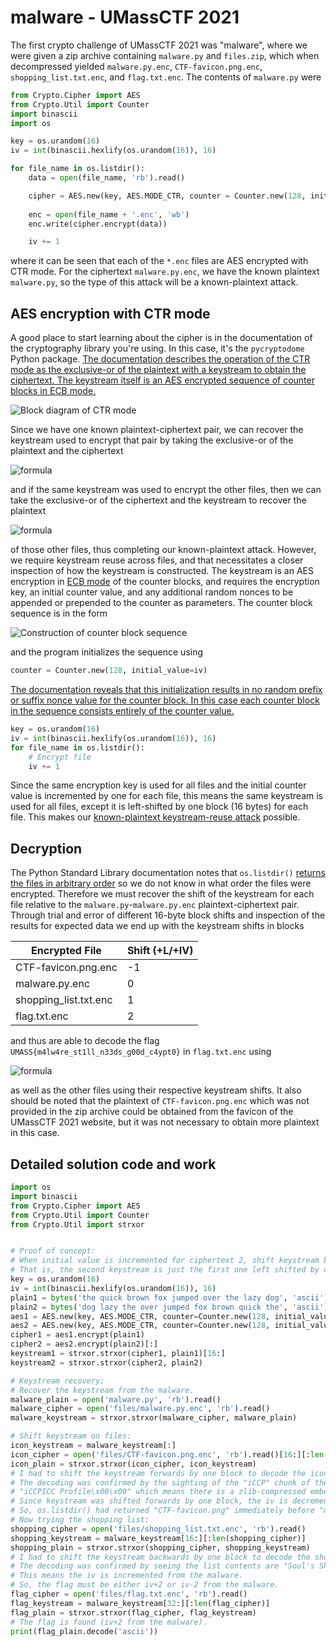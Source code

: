 # malware - UMassCTF 2021
The first crypto challenge of UMassCTF 2021 was "malware", where we were given a zip archive containing `malware.py` and `files.zip`, which when decompressed yielded `malware.py.enc`, `CTF-favicon.png.enc`, `shopping_list.txt.enc`, and `flag.txt.enc`. The contents of `malware.py` were
```python
from Crypto.Cipher import AES
from Crypto.Util import Counter
import binascii
import os

key = os.urandom(16)
iv = int(binascii.hexlify(os.urandom(16)), 16)

for file_name in os.listdir():
    data = open(file_name, 'rb').read()

    cipher = AES.new(key, AES.MODE_CTR, counter = Counter.new(128, initial_value=iv))
    
    enc = open(file_name + '.enc', 'wb')
    enc.write(cipher.encrypt(data))

    iv += 1
```
where it can be seen that each of the `*.enc` files are AES encrypted with CTR mode. For the ciphertext `malware.py.enc`, we have the known plaintext `malware.py`, so the type of this attack will be a known-plaintext attack.
## AES encryption with CTR mode
A good place to start learning about the cipher is in the documentation of the cryptography library you're using. In this case, it's the `pycryptodome` Python package. [The documentation describes the operation of the CTR mode as the exclusive-or of the plaintext with a keystream to obtain the ciphertext. The keystream itself is an AES encrypted sequence of counter blocks in ECB mode.](https://pycryptodome.readthedocs.io/en/latest/src/cipher/classic.html#ctr-mode)

![Block diagram of CTR mode](https://upload.wikimedia.org/wikipedia/commons/4/4d/CTR_encryption_2.svg)

Since we have one known plaintext-ciphertext pair, we can recover the keystream used to encrypt that pair by taking the exclusive-or of the plaintext and the ciphertext

![formula](https://render.githubusercontent.com/render/math?math=P\oplus%20C=P\oplus(P\oplus%20K)=K)

and if the same keystream was used to encrypt the other files, then we can take the exclusive-or of the ciphertext and the keystream to recover the plaintext

![formula](https://render.githubusercontent.com/render/math?math=C\oplus%20K=(P%20\oplus%20K)\oplus%20K=P)

of those other files, thus completing our known-plaintext attack. However, we require keystream reuse across files, and that necessitates a closer inspection of how the keystream is constructed. The keystream is an AES encryption in [ECB mode](https://en.wikipedia.org/wiki/Block_cipher_mode_of_operation#Electronic_codebook_(ECB)) of the counter blocks, and requires the encryption key, an initial counter value, and any additional random nonces to be appended or prepended to the counter as parameters. The counter block sequence is in the form

![Construction of counter block sequence](https://pycryptodome.readthedocs.io/en/latest/_images/counter_be.png)

and the program initializes the sequence using
```python
counter = Counter.new(128, initial_value=iv)
```
[The documentation reveals that this initialization results in no random prefix or suffix nonce value for the counter block. In this case each counter block in the sequence consists entirely of the counter value.](https://pycryptodome.readthedocs.io/en/latest/src/util/util.html#crypto-util-counter-module)
```python
key = os.urandom(16)
iv = int(binascii.hexlify(os.urandom(16)), 16)
for file_name in os.listdir():
    # Encrypt file
    iv += 1
```
Since the same encryption key is used for all files and the initial counter value is incremented by one for each file, this means the same keystream is used for all files, except it is left-shifted by one block (16 bytes) for each file. This makes our [known-plaintext keystream-reuse attack](https://crypto.stackexchange.com/a/35225) possible.
## Decryption
The Python Standard Library documentation notes that `os.listdir()` [returns the files in arbitrary order](https://docs.python.org/3/library/os.html#os.listdir) so we do not know in what order the files were encrypted. Therefore we must recover the shift of the keystream for each file relative to the `malware.py`-`malware.py.enc` plaintext-ciphertext pair. Through trial and error of different 16-byte block shifts and inspection of the results for expected data we end up with the keystream shifts in blocks

| Encrypted File | Shift (+L/+IV) |
| -------- | -------- |
| CTF-favicon.png.enc | -1 |
| malware.py.enc | 0 |
| shopping_list.txt.enc | 1 |
| flag.txt.enc | 2 |

and thus are able to decode the flag `UMASS{m4lw4re_st1ll_n33ds_g00d_c4ypt0}` in `flag.txt.enc` using

![formula](https://render.githubusercontent.com/render/math?math=C\oplus%20(K\ll%2032\text{B})=(P%20\oplus%20(K\ll%2032\text{B}))\oplus%20(K\ll%2032\text{B})=P)

as well as the other files using their respective keystream shifts. It also should be noted that the plaintext of `CTF-favicon.png.enc` which was not provided in the zip archive could be obtained from the favicon of the UMassCTF 2021 website, but it was not necessary to obtain more plaintext in this case.
## Detailed solution code and work
```python
import os
import binascii
from Crypto.Cipher import AES
from Crypto.Util import Counter
from Crypto.Util import strxor


# Proof of concept:
# When initial value is incremented for ciphertext 2, shift keystream backward one block.
# That is, the second keystream is just the first one left shifted by one block (16 bytes).
key = os.urandom(16)
iv = int(binascii.hexlify(os.urandom(16)), 16)
plain1 = bytes('the quick brown fox jumped over the lazy dog', 'ascii')
plain2 = bytes('dog lazy the over jumped fox brown quick the', 'ascii')
aes1 = AES.new(key, AES.MODE_CTR, counter=Counter.new(128, initial_value=iv))
aes2 = AES.new(key, AES.MODE_CTR, counter=Counter.new(128, initial_value=iv+1))
cipher1 = aes1.encrypt(plain1)
cipher2 = aes2.encrypt(plain2)[:]
keystream1 = strxor.strxor(cipher1, plain1)[16:]
keystream2 = strxor.strxor(cipher2, plain2)

# Keystream recovery:
# Recover the keystream from the malware.
malware_plain = open('malware.py', 'rb').read()
malware_cipher = open('files/malware.py.enc', 'rb').read()
malware_keystream = strxor.strxor(malware_cipher, malware_plain)

# Shift keystream on files:
icon_keystream = malware_keystream[:]
icon_cipher = open('files/CTF-favicon.png.enc', 'rb').read()[16:][:len(icon_keystream)]
icon_plain = strxor.strxor(icon_cipher, icon_keystream)
# I had to shift the keystream forwards by one block to decode the icon ciphertext.
# The decoding was confirmed by the sighting of the "iCCP" chunk of the PNG specification
# "iCCPICC Profile\x00\x00" which means there is a zlib-compressed embedded ICC profile.
# Since keystream was shifted forwards by one block, the iv is decremented from the malware.
# So, os.listdir() had returned "CTF-favicon.png" immediately before "malware.py".
# Now trying the shopping list:
shopping_cipher = open('files/shopping_list.txt.enc', 'rb').read()
shopping_keystream = malware_keystream[16:][:len(shopping_cipher)]
shopping_plain = strxor.strxor(shopping_cipher, shopping_keystream)
# I had to shift the keystream backwards by one block to decode the shopping ciphertext.
# The decoding was confirmed by seeing the list contents are "Soul's Shopping List".
# This means the iv is incremented from the malware.
# So, the flag must be either iv+2 or iv-2 from the malware.
flag_cipher = open('files/flag.txt.enc', 'rb').read()
flag_keystream = malware_keystream[32:][:len(flag_cipher)]
flag_plain = strxor.strxor(flag_cipher, flag_keystream)
# The flag is found (iv+2 from the malware).
print(flag_plain.decode('ascii'))
```
